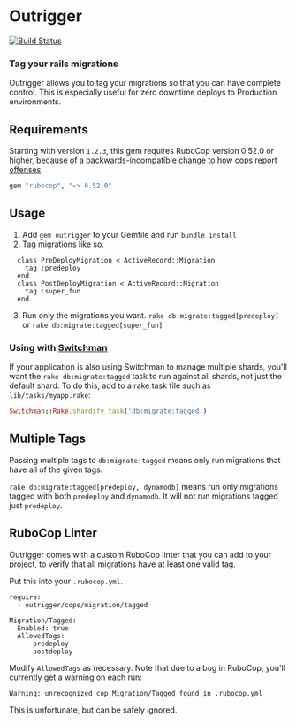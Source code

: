 Outrigger
==========

[![Build Status](https://travis-ci.org/instructure/outrigger.svg?branch=master)](https://travis-ci.org/instructure/outrigger)

### Tag your rails migrations

Outrigger allows you to tag your migrations so that you can have
complete control. This is especially useful for zero downtime deploys to Production environments.

Requirements
------------

Starting with version `1.2.3`, this gem requires RuboCop version 0.52.0 or higher, because of
a backwards-incompatible change to how cops report [offenses](https://github.com/bbatsov/rubocop/commit/a1893ba57b43d793c15bd66f6db47950ae2ef7bc#diff-bb699bbdd39f9057a30af6f90468ef1d).

``` ruby
gem "rubocop", "~> 0.52.0"
```

Usage
------------

1. Add `gem outrigger` to your Gemfile and run `bundle install`
2. Tag migrations like so.
```
  class PreDeployMigration < ActiveRecord::Migration
    tag :predeploy
  end
  class PostDeployMigration < ActiveRecord::Migration
    tag :super_fun
  end
```
3. Run only the migrations you want.
``` rake db:migrate:tagged[predeploy] ```
or
``` rake db:migrate:tagged[super_fun] ```

### Using with [Switchman](https://github.com/instructure/switchman)

If your application is also using Switchman to manage multiple shards, you'll
want the `rake db:migrate:tagged` task to run against all shards, not
just the default shard. To do this, add to a rake task file such as
`lib/tasks/myapp.rake`:

```ruby
Switchman::Rake.shardify_task('db:migrate:tagged')
```

Multiple Tags
-------------

Passing multiple tags to `db:migrate:tagged` means only run migrations that have
all of the given tags.

``` rake db:migrate:tagged[predeploy, dynamodb] ``` means run only migrations
tagged with both `predeploy` and `dynamodb`. It will not run migrations tagged
just `predeploy`.

RuboCop Linter
--------------

Outrigger comes with a custom RuboCop linter that you can add to your project,
to verify that all migrations have at least one valid tag.

Put this into your `.rubocop.yml`.

```
require:
  - outrigger/cops/migration/tagged

Migration/Tagged:
  Enabled: true
  AllowedTags:
    - predeploy
    - postdeploy
```

Modify `AllowedTags` as necessary. Note that due to a bug in RuboCop, you'll
currently get a warning on each run:

```
Warning: unrecognized cop Migration/Tagged found in .rubocop.yml
```

This is unfortunate, but can be safely ignored.
